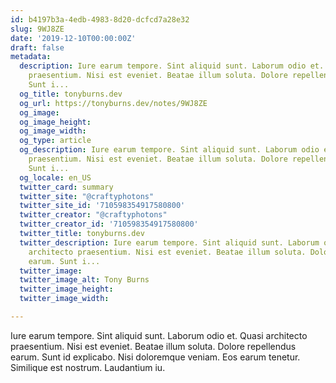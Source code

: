 ```yaml
---
id: b4197b3a-4edb-4983-8d20-dcfcd7a28e32
slug: 9WJ8ZE
date: '2019-12-10T00:00:00Z'
draft: false
metadata:
  description: Iure earum tempore. Sint aliquid sunt. Laborum odio et. Quasi architecto
    praesentium. Nisi est eveniet. Beatae illum soluta. Dolore repellendus earum.
    Sunt i...
  og_title: tonyburns.dev
  og_url: https://tonyburns.dev/notes/9WJ8ZE
  og_image: 
  og_image_height: 
  og_image_width: 
  og_type: article
  og_description: Iure earum tempore. Sint aliquid sunt. Laborum odio et. Quasi architecto
    praesentium. Nisi est eveniet. Beatae illum soluta. Dolore repellendus earum.
    Sunt i...
  og_locale: en_US
  twitter_card: summary
  twitter_site: "@craftyphotons"
  twitter_site_id: '710598354917580800'
  twitter_creator: "@craftyphotons"
  twitter_creator_id: '710598354917580800'
  twitter_title: tonyburns.dev
  twitter_description: Iure earum tempore. Sint aliquid sunt. Laborum odio et. Quasi
    architecto praesentium. Nisi est eveniet. Beatae illum soluta. Dolore repellendus
    earum. Sunt i...
  twitter_image: 
  twitter_image_alt: Tony Burns
  twitter_image_height: 
  twitter_image_width: 

---
```


Iure earum tempore. Sint aliquid sunt. Laborum odio et. Quasi architecto praesentium. Nisi est eveniet. Beatae illum soluta. Dolore repellendus earum. Sunt id explicabo. Nisi doloremque veniam. Eos earum tenetur. Similique est nostrum. Laudantium iu.
